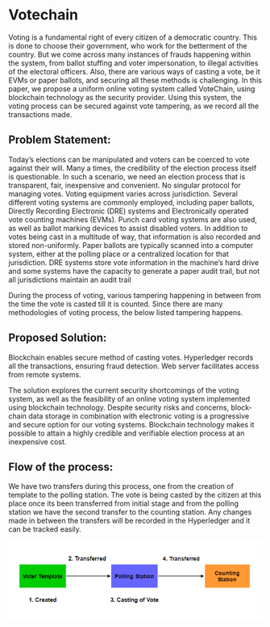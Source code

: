 **Votechain**
=============

Voting is a fundamental right of every citizen of a democratic country. This is done to choose their government, who work for the betterment of the country. But we come across many instances of frauds happening within the system, from ballot stuffing and voter impersonation, to illegal activities of the electoral officers. Also, there are various ways of casting a vote, be it EVMs or paper ballots, and securing all these methods is challenging. In this paper, we propose a uniform online voting system called VoteChain, using blockchain technology as the security provider. Using this system, the voting process can be secured against vote tampering, as we record all the transactions made. 

**Problem Statement:**
----------------------

Today’s elections can be manipulated and voters can be coerced to vote against their will. Many a times, the credibility of the election process itself is questionable. In such a scenario, we need an election process that is transparent, fair, inexpensive and convenient. No singular protocol for managing votes. Voting equipment varies across jurisdiction. Several different voting systems are commonly employed, including paper ballots, Directly Recording Electronic (DRE) systems and Electronically operated vote counting machines (EVMs). Punch card voting systems are also used, as well as ballot marking devices to assist disabled voters. In addition to votes being cast in a multitude of way, that information is also recorded and stored non-uniformly. Paper ballots are typically scanned into a computer system, either at the polling place or a centralized location for that jurisdiction. DRE systems store vote information in the machine’s hard drive and some systems have the capacity to generate a paper audit trail, but not all jurisdictions maintain an audit trail

During the process of voting, various tampering happening in between from the time the vote is casted till it is counted. Since there are many methodologies of voting process, the below listed tampering happens.

**Proposed Solution:**
----------------------

Blockchain enables secure method of casting votes. Hyperledger records all the transactions, ensuring fraud detection. Web server facilitates access from remote systems.

  The solution explores the current security shortcomings of the voting system, as well as the feasibility of an online voting system implemented using blockchain technology. Despite security risks and concerns, block-chain data storage in combination with electronic voting is a progressive and secure option for our voting systems. Blockchain technology makes it possible to attain a highly credible and verifiable election process at an inexpensive cost. 

**Flow of the process:**
------------------------

We have two transfers during this process, one from the creation of template to the polling station. The vote is being casted by the citizen at this place once its been transferred from initial stage and from the polling station we have the second transfer to the counting station. Any changes made in between the transfers will be recorded in the Hyperledger and it can be tracked easily. 

![Votechain Flow](/Flow.png)
